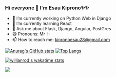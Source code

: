 ### Hi everyone 👋 I'm Esau Kiprono✨✨
- 🔭 I’m currently working on  Python Web in Django
- 🌱 I’m currently learning React
- 💬 Ask me about Flask, Django, Angular, PostGres
- 😄 Pronouns: Mr ✨
-  📫 How to reach me: kipronoesau28@gmail.com

<!--
**EsauKip/EsauKip** is a ✨ _special_ ✨ repository because its `README.md` (this file) appears on your GitHub profile.

Here are some ideas to get you started:

- 🔭 I’m currently working on ...
- 🌱 I’m currently learning ...
- 👯 I’m looking to collaborate on ...
- 🤔 I’m looking for help with ...
- 💬 Ask me about ...
- 📫 How to reach me: ...
- 😄 Pronouns: ...
- ⚡ Fun fact: ...
-->


<!-- [![wakatime](https://wakatime.com/badge/user/b44b1356-dee7-4791-a127-91e80dac6093.svg)](https://wakatime.com/@b44b1356-dee7-4791-a127-91e80dac6093)  -->
                                                                  
[![Anurag's GitHub stats](https://github-readme-stats.vercel.app/api?username=EsauKip&show_icons=true&theme=radical&count_private=true)](https://github.com/EsauKip/github-readme-stats) [![Top Langs](https://github-readme-stats.vercel.app/api/top-langs/?username=EsauKip&layout=compact)](https://github.com/EsauKip/github-readme-stats)

[![willianrod's wakatime stats](https://github-readme-stats.vercel.app/api/wakatime?username=Cyberboolean)](https://github.com/anuraghazra/github-readme-stats)  




<!-- <a href="https://wakatime.com"><img height=400px src="https://wakatime.com/share/@CyberBoolean/70badf7b-de41-497e-9241-6c2f3a80dfb2.png" /></a> !-->


<a href="https://hits.seeyoufarm.com"><img src="https://hits.seeyoufarm.com/api/count/incr/badge.svg?url=https%3A%2F%2Fgithub.com%2Fkiprono Esau%2Fhit-counter&count_bg=%2379C83D&title_bg=%23555555&icon=&icon_color=%23E7E7E7&title=hits&edge_flat=false"/></a>

